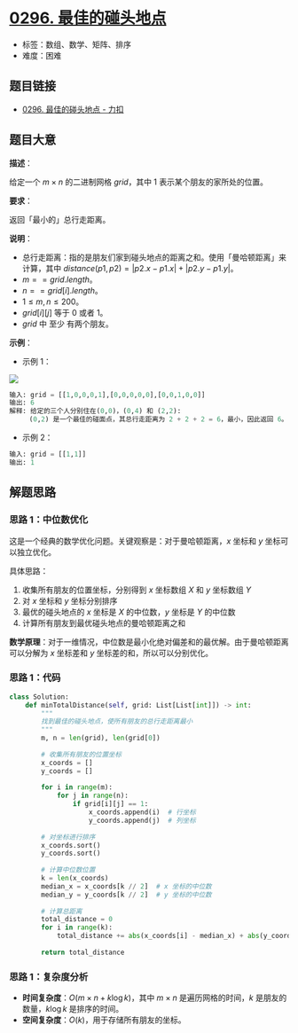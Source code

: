 # [0296. 最佳的碰头地点](https://leetcode.cn/problems/best-meeting-point/)

- 标签：数组、数学、矩阵、排序
- 难度：困难

## 题目链接

- [0296. 最佳的碰头地点 - 力扣](https://leetcode.cn/problems/best-meeting-point/)

## 题目大意

**描述**：

给定一个 $m \times n$  的二进制网格 $grid$，其中 $1$ 表示某个朋友的家所处的位置。

**要求**：

返回「最小的」总行走距离。

**说明**：

- 总行走距离：指的是朋友们家到碰头地点的距离之和。使用「曼哈顿距离」来计算，其中 $distance(p1, p2) = |p2.x - p1.x| + |p2.y - p1.y|$。
- $m == grid.length$。
- $n == grid[i].length$。
- $1 \le m, n \le 200$。
- $grid[i][j]$ 等于 $0$ 或者 $1$。
- $grid$ 中 至少 有两个朋友。

**示例**：

- 示例 1：

![](https://assets.leetcode.com/uploads/2021/03/14/meetingpoint-grid.jpg)

```python
输入: grid = [[1,0,0,0,1],[0,0,0,0,0],[0,0,1,0,0]]
输出: 6 
解释: 给定的三个人分别住在(0,0)，(0,4) 和 (2,2):
     (0,2) 是一个最佳的碰面点，其总行走距离为 2 + 2 + 2 = 6，最小，因此返回 6。
```

- 示例 2：

```python
输入: grid = [[1,1]]
输出: 1
```

## 解题思路

### 思路 1：中位数优化

这是一个经典的数学优化问题。关键观察是：对于曼哈顿距离，$x$ 坐标和 $y$ 坐标可以独立优化。

具体思路：
1. 收集所有朋友的位置坐标，分别得到 $x$ 坐标数组 $X$ 和 $y$ 坐标数组 $Y$
2. 对 $x$ 坐标和 $y$ 坐标分别排序
3. 最优的碰头地点的 $x$ 坐标是 $X$ 的中位数，$y$ 坐标是 $Y$ 的中位数
4. 计算所有朋友到最优碰头地点的曼哈顿距离之和

**数学原理**：对于一维情况，中位数是最小化绝对偏差和的最优解。由于曼哈顿距离可以分解为 $x$ 坐标差和 $y$ 坐标差的和，所以可以分别优化。

### 思路 1：代码

```python
class Solution:
    def minTotalDistance(self, grid: List[List[int]]) -> int:
        """
        找到最佳的碰头地点，使所有朋友的总行走距离最小
        """
        m, n = len(grid), len(grid[0])
        
        # 收集所有朋友的位置坐标
        x_coords = []
        y_coords = []
        
        for i in range(m):
            for j in range(n):
                if grid[i][j] == 1:
                    x_coords.append(i)  # 行坐标
                    y_coords.append(j)  # 列坐标
        
        # 对坐标进行排序
        x_coords.sort()
        y_coords.sort()
        
        # 计算中位数位置
        k = len(x_coords)
        median_x = x_coords[k // 2]  # x 坐标的中位数
        median_y = y_coords[k // 2]  # y 坐标的中位数
        
        # 计算总距离
        total_distance = 0
        for i in range(k):
            total_distance += abs(x_coords[i] - median_x) + abs(y_coords[i] - median_y)
        
        return total_distance
```

### 思路 1：复杂度分析

- **时间复杂度**：$O(m \times n + k \log k)$，其中 $m \times n$ 是遍历网格的时间，$k$ 是朋友的数量，$k \log k$ 是排序的时间。
- **空间复杂度**：$O(k)$，用于存储所有朋友的坐标。
